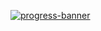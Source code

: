 [![progress-banner](https://backend.codecrafters.io/progress/dns-server/3c0bd45d-461b-4dbf-84b9-f0d99898c440)](https://app.codecrafters.io/users/codecrafters-bot?r=2qF)
